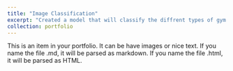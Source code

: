 ```yaml
---
title: "Image Classification"
excerpt: "Created a model that will classify the diffrent types of gym equipments<br/><img src='images/portfolio-1.jpg'>"
collection: portfolio
---
```


This is an item in your portfolio. It can be have images or nice text. If you name the file .md, it will be parsed as markdown. If you name the file .html, it will be parsed as HTML. 

<!-- /images/500x300.png -->

